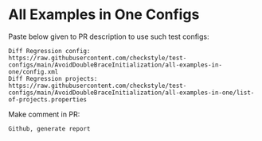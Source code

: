 # All Examples in One Configs
Paste below given to PR description to use such test configs:
```
Diff Regression config: https://raw.githubusercontent.com/checkstyle/test-configs/main/AvoidDoubleBraceInitialization/all-examples-in-one/config.xml
Diff Regression projects: https://raw.githubusercontent.com/checkstyle/test-configs/main/AvoidDoubleBraceInitialization/all-examples-in-one/list-of-projects.properties
```
Make comment in PR:
```
Github, generate report
```
